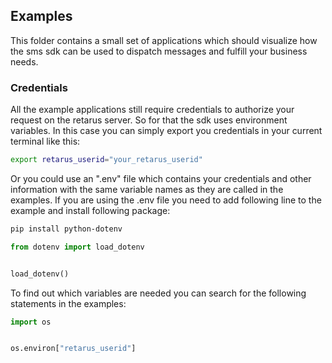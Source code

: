 ## Examples


This folder contains a small set of applications which should visualize how the sms sdk can be used to dispatch messages and fulfill your business needs.

### Credentials
All the example applications still require credentials to authorize your request on the retarus server. So for that the sdk uses environment variables. In this case you can simply export you credentials in your current terminal like this:
```bash
export retarus_userid="your_retarus_userid"
```

Or you could use an ".env" file which contains your credentials and other information with the same variable names as they are called in the examples.
If you are using the .env file you need to add following line to the example and install following package:


```bash
pip install python-dotenv
```


```python
from dotenv import load_dotenv


load_dotenv()
```


To find out which variables are needed you can search for the following statements in the examples:
```python
import os


os.environ["retarus_userid"]
```



